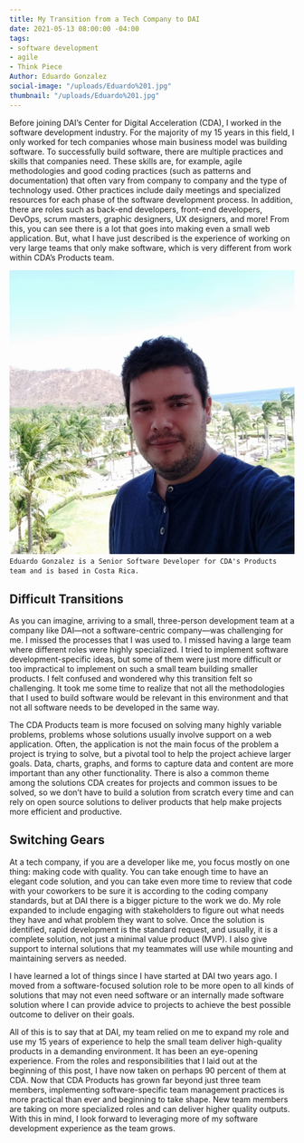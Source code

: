 ```yaml
---
title: My Transition from a Tech Company to DAI
date: 2021-05-13 08:00:00 -04:00
tags:
- software development
- agile
- Think Piece
Author: Eduardo Gonzalez
social-image: "/uploads/Eduardo%201.jpg"
thumbnail: "/uploads/Eduardo%201.jpg"
---
```


Before joining DAI’s Center for Digital Acceleration (CDA), I worked in the software development industry. For the majority of my 15 years in this field, I only worked for tech companies whose main business model was building software. To successfully build software, there are multiple practices and skills that companies need. These skills are, for example, agile methodologies and good coding practices (such as patterns and documentation) that often vary from company to company and the type of technology used. Other practices include daily meetings and specialized resources for each phase of the software development process. In addition, there are roles such as back-end developers, front-end developers, DevOps, scrum masters, graphic designers, UX designers, and more! From this, you can see there is a lot that goes into making even a small web application. But, what I have just described is the experience of working on very large teams that only make software, which is very different from work within CDA’s Products team.

<!--more-->

![Eduardo 1.jpg](/uploads/Eduardo%201.jpg)`Eduardo Gonzalez is a Senior Software Developer for CDA's Products team and is based in Costa Rica.`

## Difficult Transitions

As you can imagine, arriving to a small, three-person development team at a company like DAI—not a software-centric company—was challenging for me. I missed the processes that I was used to. I missed having a large team where different roles were highly specialized. I tried to implement software development-specific ideas, but some of them were just more difficult or too impractical to implement on such a small team building smaller products. I felt confused and wondered why this transition felt so challenging. It took me some time to realize that not all the methodologies that I used to build software would be relevant in this environment and that not all software needs to be developed in the same way.

The CDA Products team is more focused on solving many highly variable problems, problems whose solutions usually involve support on a web application. Often, the application is not the main focus of the problem a project is trying to solve, but a pivotal tool to help the project achieve larger goals. Data, charts, graphs, and forms to capture data and content are more important than any other functionality. There is also a common theme among the solutions CDA creates for projects and common issues to be solved, so we don’t have to build a solution from scratch every time and can rely on open source solutions to deliver products that help make projects more efficient and productive.

## Switching Gears

At a tech company, if you are a developer like me, you focus mostly on one thing: making code with quality. You can take enough time to have an elegant code solution, and you can take even more time to review that code with your coworkers to be sure it is according to the coding company standards, but at DAI there is a bigger picture to the work we do. My role expanded to include engaging with stakeholders to figure out what needs they have and what problem they want to solve. Once the solution is identified, rapid development is the standard request, and usually, it is a complete solution, not just a minimal value product (MVP). I also give support to internal solutions that my teammates will use while mounting and maintaining servers as needed.

I have learned a lot of things since I have started at DAI two years ago. I moved from a software-focused solution role to be more open to all kinds of solutions that may not even need software or an internally made software solution where I can provide advice to projects to achieve the best possible outcome to deliver on their goals.

All of this is to say that at DAI, my team relied on me to expand my role and use my 15 years of experience to help the small team deliver high-quality products in a demanding environment. It has been an eye-opening experience. From the roles and responsibilities that I laid out at the beginning of this post, I have now taken on perhaps 90 percent of them at CDA. Now that CDA Products has grown far beyond just three team members, implementing software-specific team management practices is more practical than ever and beginning to take shape. New team members are taking on more specialized roles and can deliver higher quality outputs. With this in mind, I look forward to leveraging more of my software development experience as the team grows.